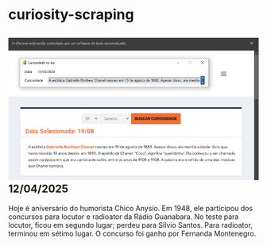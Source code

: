 # curiosity-scraping
![Budget](./execucao.png)
12/04/2025
-
Hoje é aniversário do humorista Chico Anysio. Em 1948, ele participou dos concursos para locutor e radioator da Rádio Guanabara. No teste para locutor, ficou em segundo lugar; perdeu para Silvio Santos. Para radioator, terminou em sétimo lugar. O concurso foi ganho por Fernanda Montenegro.
